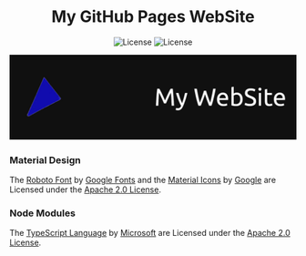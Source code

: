 <h1 align="center">My GitHub Pages WebSite</h1>

<p align="center">
<img src="https://img.shields.io/github/license/caiodsa-lab/caiodsa-lab.github.io" alt="License">
<img src="https://img.shields.io/github/forks/caiodsa-lab/caiodsa-lab.github.io?style=social" alt="License">
</p>

<img src="design/images/banner.jpg" alt="Banner">

### Material Design
The [Roboto Font](https://github.com/googlefonts/roboto) by [Google Fonts](https://github.com/googlefonts/) and the [Material Icons](https://github.com/google/material-design-icons) by [Google](https://github.com/google/) are Licensed under the [Apache 2.0 License](http://www.apache.org/licenses/LICENSE-2.0).

### Node Modules

The [TypeScript Language](https://github.com/microsoft/TypeScript/) by [Microsoft](https://github.com/microsoft/) are Licensed under the [Apache 2.0 License](http://www.apache.org/licenses/LICENSE-2.0).
